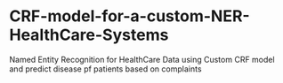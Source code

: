 # CRF-model-for-a-custom-NER-HealthCare-Systems
Named Entity Recognition for HealthCare Data using Custom CRF model and predict disease pf patients based on complaints
